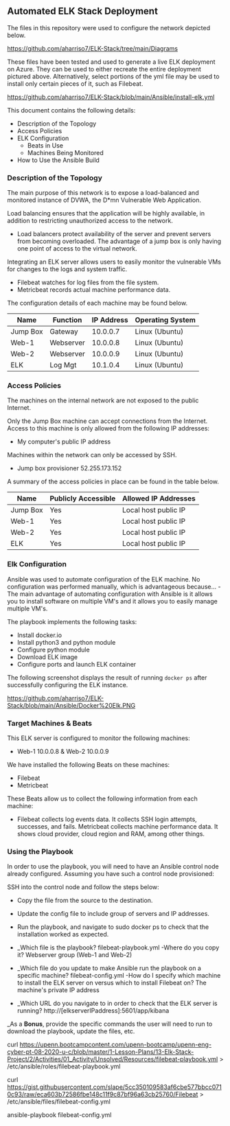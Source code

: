 ## Automated ELK Stack Deployment

The files in this repository were used to configure the network depicted below.

https://github.com/aharriso7/ELK-Stack/tree/main/Diagrams

These files have been tested and used to generate a live ELK deployment on Azure. They can be used to either recreate the entire deployment pictured above. Alternatively, select portions of the yml file may be used to install only certain pieces of it, such as Filebeat.

  https://github.com/aharriso7/ELK-Stack/blob/main/Ansible/install-elk.yml

This document contains the following details:
- Description of the Topology
- Access Policies
- ELK Configuration
  - Beats in Use
  - Machines Being Monitored
- How to Use the Ansible Build


### Description of the Topology

The main purpose of this network is to expose a load-balanced and monitored instance of DVWA, the D*mn Vulnerable Web Application.

Load balancing ensures that the application will be highly available, in addition to restricting unauthorized access to the network.
- Load balancers protect availability of the server and prevent servers from becoming overloaded. The advantage of a jump box is only having one point of access to the virtual network.

Integrating an ELK server allows users to easily monitor the vulnerable VMs for changes to the logs and system traffic.
- Filebeat watches for log files from the file system.
- Metricbeat records actual machine performance data.

The configuration details of each machine may be found below.


| Name     | Function | IP Address | Operating System |
|----------|----------|------------|------------------|
| Jump Box | Gateway  | 10.0.0.7   | Linux (Ubuntu)   |
| Web-1    | Webserver| 10.0.0.8   | Linux (Ubuntu)   |
| Web-2    | Webserver| 10.0.0.9   | Linux (Ubuntu)   |
| ELK      | Log Mgt  | 10.1.0.4   | Linux (Ubuntu)   |

### Access Policies

The machines on the internal network are not exposed to the public Internet. 

Only the Jump Box machine can accept connections from the Internet. Access to this machine is only allowed from the following IP addresses:
- My computer's public IP address

Machines within the network can only be accessed by SSH.
- Jump box provisioner 52.255.173.152

A summary of the access policies in place can be found in the table below.

| Name     | Publicly Accessible | Allowed IP Addresses |
|----------|---------------------|----------------------|
| Jump Box | Yes                 | Local host public IP |
| Web-1    | Yes                 | Local host public IP |
| Web-2    | Yes                 | Local host public IP |
| ELK      | Yes                 | Local host public IP |

### Elk Configuration

Ansible was used to automate configuration of the ELK machine. No configuration was performed manually, which is advantageous because...
-The main advantage of automating configuration with Ansible is it allows you to install software on multiple VM's and it allows you to easily manage multiple VM's.

The playbook implements the following tasks:
- Install docker.io
- Install python3 and python module
- Configure python module
- Download ELK image
- Configure ports and launch ELK container

The following screenshot displays the result of running `docker ps` after successfully configuring the ELK instance.

https://github.com/aharriso7/ELK-Stack/blob/main/Ansible/Docker%20Elk.PNG

### Target Machines & Beats
This ELK server is configured to monitor the following machines:
- Web-1 10.0.0.8 & Web-2 10.0.0.9

We have installed the following Beats on these machines:
- Filebeat
- Metricbeat

These Beats allow us to collect the following information from each machine:
- Filebeat collects log events data.  It collects SSH login attempts, successes, and fails.  Metricbeat collects machine performance data.  It shows cloud provider, cloud region and RAM, among other things.  

### Using the Playbook
In order to use the playbook, you will need to have an Ansible control node already configured. Assuming you have such a control node provisioned: 

SSH into the control node and follow the steps below:
- Copy the file from the source to the destination.
- Update the config file to include group of servers and IP addresses.
- Run the playbook, and navigate to sudo docker ps to check that the installation worked as expected.


- _Which file is the playbook? filebeat-playbook.yml 
-Where do you copy it? Webserver group (Web-1 and Web-2)
- _Which file do you update to make Ansible run the playbook on a specific machine? filebeat-config.yml 
-How do I specify which machine to install the ELK server on versus which to install Filebeat on? The machine's private IP address
- _Which URL do you navigate to in order to check that the ELK server is running? http://[elkserverIPaddress]:5601/app/kibana

_As a **Bonus**, provide the specific commands the user will need to run to download the playbook, update the files, etc. 

curl https://upenn.bootcampcontent.com/upenn-bootcamp/upenn-eng-cyber-pt-08-2020-u-c/blob/master/1-Lesson-Plans/13-Elk-Stack-Project/2/Activities/01_Activity/Unsolved/Resources/filebeat-playbook.yml > /etc/ansible/roles/filebeat-playbook.yml

curl https://gist.githubusercontent.com/slape/5cc350109583af6cbe577bbcc0710c93/raw/eca603b72586fbe148c11f9c87bf96a63cb25760/Filebeat > /etc/ansible/files/filebeat-config.yml

ansible-playbook filebeat-config.yml
